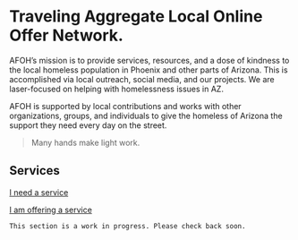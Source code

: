 <meta name="title" content="Arizona Friends of Homeless" />
<meta name="description" content="AFOH’s mission is to provide services, resources, and a dose of kindness to the local homeless population in Phoenix and other parts of Arizona. This is accomplished via local outreach, social media, and our projects. We are laser-focused on helping with homelessness issues in AZ." />
<meta name="keywords" content="Arizona, Homeless, Outreach, Services" />
<meta property="og:image" content="./assets/afoh-768x94.png" />


# Traveling Aggregate Local Online Offer Network.

AFOH’s mission is to provide services, resources, and a dose of kindness to the local homeless population in Phoenix and other parts of Arizona. This is accomplished via local outreach, social media, and our projects.
We are laser-focused on helping with homelessness issues in AZ.

AFOH is supported by local contributions and works with other organizations, groups, and individuals to give the homeless of Arizona the support they need every day on the street.

> Many hands make light work.

## Services
<a class="button wide" href="/service/request.md">I need a service</a>

<a class="button wide" href="/service/post.md">I am offering a service</a>


```
This section is a work in progress. Please check back soon.
```
